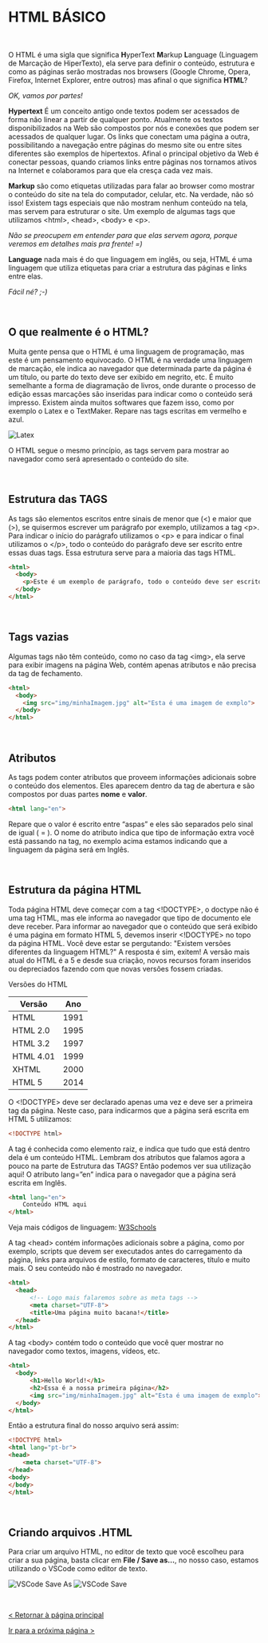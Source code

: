 # HTML BÁSICO
  
  
&nbsp;
  
  
O HTML é uma sigla que significa **H**yperText **M**arkup **L**anguage (Linguagem de Marcação de HiperTexto), ela serve para definir o conteúdo, estrutura e como as páginas serão mostradas nos browsers (Google Chrome, Opera, Firefox, Internet Explorer, entre outros) mas afinal o que significa **HTML**?

*OK, vamos por partes!*

**Hypertext** É um conceito antigo onde textos podem ser acessados de forma não linear a partir de qualquer ponto. Atualmente os textos disponibilizados na Web são compostos por nós e conexões que podem ser acessados de qualquer lugar. Os links que conectam uma página a outra, possibilitando a navegação entre páginas do mesmo site ou entre sites diferentes são exemplos de hipertextos. Afinal o principal objetivo da Web é conectar pessoas, quando criamos links entre páginas nos tornamos ativos na Internet e colaboramos para que ela cresça cada vez mais. 

**Markup** são como etiquetas utilizadas para falar ao browser como mostrar o conteúdo do site na tela do computador, celular, etc. Na verdade, não só isso! Existem tags especiais que não mostram nenhum conteúdo na tela, mas servem para estruturar o site.
Um exemplo de algumas tags que utilizamos \<html\>, \<head\>, \<body\> e \<p\>.
    
*Não se preocupem em entender para que elas servem agora, porque veremos em detalhes mais pra frente! =)*

**Language** nada mais é do que linguagem em inglês, ou seja, HTML é uma linguagem que utiliza etiquetas para criar a estrutura das páginas e links entre elas. 

*Fácil né? ;-)*
  
  
&nbsp;
  
## O que realmente é o HTML?

Muita gente pensa que o HTML é uma linguagem de programação, mas este é um pensamento equivocado. O HTML é na verdade uma linguagem de marcação, ele indica ao navegador que determinada parte da página é um título, ou parte do texto deve ser exibido em negrito, etc. É muito semelhante a forma de diagramação de livros, onde durante o processo de edição essas marcações são inseridas para indicar como o conteúdo será impresso.
Existem ainda muitos softwares que fazem isso, como por exemplo o Latex e o TextMaker. Repare nas tags escritas em vermelho e azul.

![Latex](imagens/latex.png)

O HTML segue o mesmo princípio, as tags servem para mostrar ao navegador como será apresentado o conteúdo do site.
  
  
&nbsp;
  
## Estrutura das TAGS

As tags são elementos escritos entre sinais de menor que (\<) e maior que (\>), se quisermos escrever um parágrafo por exemplo, utilizamos a tag \<p\>.
Para indicar o início do parágrafo utilizamos o \<p\> e para indicar o final utilizamos o \</p\>, todo o conteúdo do parágrafo deve ser escrito entre essas duas tags. Essa estrutura serve para a maioria das tags HTML.

```html
<html>
  <body>
    <p>Este é um exemplo de parágrafo, todo o conteúdo deve ser escrito aqui</p>
  </body>
</html>
```


&nbsp;
  
## Tags vazias

Algumas tags não têm conteúdo, como no caso da tag \<img\>, ela serve para exibir imagens na página Web, contém apenas atributos e não precisa da tag de fechamento.

```html
<html>
  <body>
    <img src="img/minhaImagem.jpg" alt="Esta é uma imagem de exmplo">
  </body>
</html>
```
  
  
&nbsp;

## Atributos

As tags podem conter atributos que proveem informações adicionais sobre o conteúdo dos elementos. Eles aparecem dentro da tag de abertura e são compostos por duas partes **nome** e **valor**. 

```html
<html lang="en">
```

Repare que o valor é escrito entre “aspas” e eles são separados pelo sinal de igual ( = ). O nome do atributo indica que tipo de informação extra você está passando na tag, no exemplo acima estamos indicando que a linguagem da página será em Inglês. 


&nbsp;
  

## Estrutura da página HTML

Toda página HTML deve começar com a tag \<!DOCTYPE\>, o doctype não é uma tag HTML, mas ele informa ao navegador que tipo de documento ele deve receber. Para informar ao navegador que o conteúdo que será exibido é uma página em formato HTML 5, devemos inserir \<!DOCTYPE\> no topo da página HTML.
Você deve estar se pergutando: "Existem versões diferentes da linguagem HTML?" 
A resposta é sim, exitem! A versão mais atual do HTML é a 5 e desde sua criação, novos recursos foram inseridos ou depreciados fazendo com que novas versões fossem criadas.

Versões do HTML

| Versão    | Ano  |
| ------    | ---  |
| HTML      | 1991 |
| HTML 2.0  | 1995 |
| HTML 3.2  | 1997 |
| HTML 4.01 | 1999 |
| XHTML     | 2000 |
| HTML 5    | 2014 |

O \<!DOCTYPE\> deve ser declarado apenas uma vez e deve ser a primeira tag da página. Neste caso, para indicarmos que a página será escrita em HTML 5 utilizamos:

```html
<!DOCTYPE html>
```

A tag <html> é conhecida como elemento raiz, e indica que tudo que está dentro dela é um conteúdo HTML. Lembram dos atributos que falamos agora a pouco na parte de Estrutura das TAGS? Então podemos ver sua utilização aqui! O atributo lang=”en” indica para o navegador que a página será escrita em Inglês.

```html
<html lang="en">
    Conteúdo HTML aqui
</html>
```

Veja mais códigos de linguagem: [W3Schools](https://www.w3schools.com/tags/ref_language_codes.asp)

A tag \<head\> contém informações adicionais sobre a página, como por exemplo, scripts que devem ser executados antes do carregamento da página, links para arquivos de estilo, formato de caracteres, título e muito mais. O seu conteúdo não é mostrado no navegador.

```html
<html>
  <head>
      <!-- Logo mais falaremos sobre as meta tags -->
      <meta charset="UTF-8">
      <title>Uma página muito bacana!</title>
  </head>
</html>
```

A tag \<body\> contém todo o conteúdo que você quer mostrar no navegador como textos, imagens, vídeos, etc.
    
```html
<html>
  <body>
      <h1>Hello World!</h1>
      <h2>Essa é a nossa primeira página</h2>
      <img src="img/minhaImagem.jpg" alt="Esta é uma imagem de exmplo">
  </body>
</html>
```

Então a estrutura final do nosso arquivo será assim:

```html
<!DOCTYPE html>
<html lang="pt-br">
<head>
    <meta charset="UTF-8">
</head>
<body>
</body>
</html>
```
  
  
&nbsp;
  
## Criando arquivos .HTML

Para criar um arquivo HTML, no editor de texto que você escolheu para criar a sua página, basta clicar em **File / Save as…**, no nosso caso, estamos utilizando o VSCode como editor de texto.

![VSCode Save As](imagens/vscode_saveAs.png)
![VSCode Save](imagens/vscode_nomeArquivo.png)
  
  
&nbsp;
  
[< Retornar à página principal](../README.md)
  
  
[Ir para a próxima página >](3-Trabalhando-com-texto.md)

